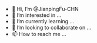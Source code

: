 - 👋 Hi, I’m @JianpingFu-CHN
- 👀 I’m interested in ...
- 🌱 I’m currently learning ...
- 💞️ I’m looking to collaborate on ...
- 📫 How to reach me ...

<!---
JianpingFu-CHN/JianpingFu-CHN is a ✨ special ✨ repository because its `README.md` (this file) appears on your GitHub profile.
You can click the Preview link to take a look at your changes.
--->
